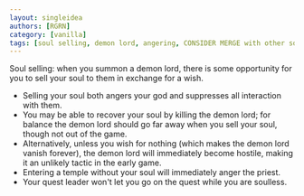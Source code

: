 ```yaml
---
layout: singleidea
authors: [RGRN]
category: [vanilla]
tags: [soul selling, demon lord, angering, CONSIDER MERGE with other soul selling?]
---
```

Soul selling: when you summon a demon lord, there is some opportunity for you to sell your soul to them in exchange for a wish.
* Selling your soul both angers your god and suppresses all interaction with them.
* You may be able to recover your soul by killing the demon lord; for balance the demon lord should go far away when you sell your soul, though not out of the game.
* Alternatively, unless you wish for nothing (which makes the demon lord vanish forever), the demon lord will immediately become hostile, making it an unlikely tactic in the early game.
* Entering a temple without your soul will immediately anger the priest.
* Your quest leader won't let you go on the quest while you are soulless.
